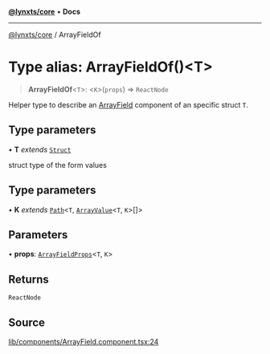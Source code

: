 [**@lynxts/core**](../README.md) • **Docs**

***

[@lynxts/core](../README.md) / ArrayFieldOf

# Type alias: ArrayFieldOf()\<T\>

> **ArrayFieldOf**\<`T`\>: \<`K`\>(`props`) => `ReactNode`

Helper type to describe an [ArrayField](../functions/ArrayField.md) component of an specific
struct `T`.

## Type parameters

• **T** *extends* [`Struct`](Struct.md)

struct type of the form values

## Type parameters

• **K** *extends* [`Path`](Path.md)\<`T`, [`ArrayValue`](ArrayValue.md)\<`T`, `K`\>[]\>

## Parameters

• **props**: [`ArrayFieldProps`](../interfaces/ArrayFieldProps.md)\<`T`, `K`\>

## Returns

`ReactNode`

## Source

[lib/components/ArrayField.component.tsx:24](https://github.com/JoseLion/lynxts/blob/main/packages/core/src/lib/components/ArrayField.component.tsx#L24)
